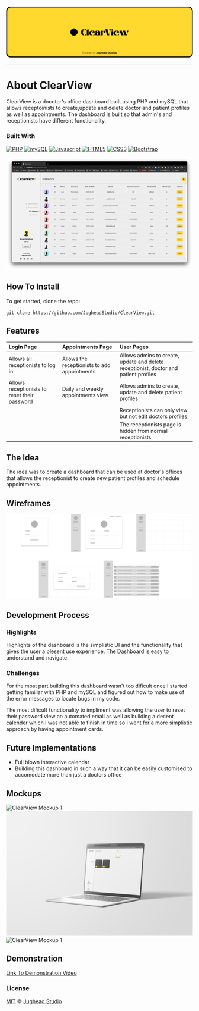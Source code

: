 ![ClearView Header Image](https://github.com/JugheadStudio/Github-assets/blob/main/ClearView/Github-header.png?raw=true)

- - - -

# About ClearView

ClearView is a docotor's office dashboard built using PHP and mySQL that allows receptoinists to create,update and delete doctor and patient profiles as well as appointments. The dashboard is built so that admin's and receptionists have different functionality.

### Built With
[![PHP](https://img.shields.io/badge/PHP-777BB4?style=for-the-badge&logo=php&logoColor=white)](https://www.php.net/)
[![mySQL](https://img.shields.io/badge/MySQL-00000F?style=for-the-badge&logo=mysql&logoColor=white)](https://www.mysql.com/)
[![Javascript](https://img.shields.io/badge/JavaScript-323330?style=for-the-badge&logo=javascript&logoColor=F7DF1E)](https://www.javascript.com/)
[![HTML5](https://img.shields.io/badge/HTML5-E34F26?style=for-the-badge&logo=html5&logoColor=white)](https://www.w3.org/html/)
[![CSS3](https://img.shields.io/badge/CSS3-1572B6?style=for-the-badge&logo=css3&logoColor=white)](https://www.w3.org/Style/CSS/Overview.en.html)
[![Bootstrap](https://img.shields.io/badge/Bootstrap-563D7C?style=for-the-badge&logo=bootstrap&logoColor=white)](https://getbootstrap.com/)

![ClearView Screenshot](https://github.com/JugheadStudio/Github-assets/blob/main/ClearView/Screenshot%202023-06-23%20at%2004.25.47.png?raw=true)

## How To Install

To get started, clone the repo:
```
git clone https://github.com/JugheadStudio/ClearView.git
```

## Features

| Login Page | Appointments Page | User Pages |
| :--- | :--- | :--- |
| Allows all receptionists to log in | Allows the receptionists to add appointments | Allows admins to create, update and delete receptionist, doctor and patient profiles |
| Allows receptionists to reset their password | Daily and weekly appointments view | Allows admins to create, update and delete patient profiles |
|  |  | Receptionists can only view but not edit doctors profiles |
|  |  | The receptionists page is hidden from normal receptionists |

## The Idea

The idea was to create a dashboard that can be used at doctor's offices that allows the receptionist to create new patient profiles and schedule appointments.

## Wireframes

![ClearView Wireframe](https://github.com/JugheadStudio/Github-assets/blob/main/ClearView/Wireframes.png?raw=true)

## Development Process

### Highlights
Highlights of the dashboard is the simplistic UI and the functionality that gives the user a plesent use experience.
The Dashboard is easy to understand and navigate.

### Challenges
For the most part building this dashboard wasn't too dificult once I started getting familiar with PHP and mySQL and figured out how to make use of the error messages to locate bugs in my code.

The most dificult functionality to impliment was allowing the user to reset their password view an automated email as well as building a decent calender which I was not able to finish in time so I went for a more simplistic approach by having appointment cards.

## Future Implementations

* Full blown interactive calendar
* Building this dashboard in such a way that it can be easily customised to accomodate more than just a doctors office

## Mockups

![ClearView Mockup 1](https://github.com/JugheadStudio/Github-assets/blob/main/ClearView/1.jpg?raw=true)
![ClearView Mockup 1](https://github.com/JugheadStudio/Github-assets/blob/main/ClearView/2.jpg?raw=true)
![ClearView Mockup 1](https://github.com/JugheadStudio/Github-assets/blob/main/ClearView/3.jpg?raw=true)

## Demonstration
[Link To Demonstration Video](https://drive.google.com/file/d/1yF9_QofrVma-KGCR2qbKavmxX1QgBBU8/view?usp=sharing)

### License
[MIT](LICENSE) © [Jughead Studio](https://github.com/JugheadStudio)
